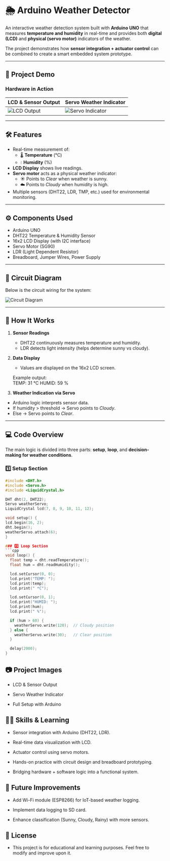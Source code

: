 # 🌦️ Arduino Weather Detector

An interactive weather detection system built with **Arduino UNO** that measures **temperature and humidity** in real-time and provides both **digital (LCD)** and **physical (servo motor)** indicators of the weather.  

The project demonstrates how **sensor integration + actuator control** can be combined to create a smart embedded system prototype.

---

## 📸 Project Demo

### Hardware in Action
| LCD & Sensor Output | Servo Weather Indicator |
|----------------------|--------------------------|
| ![LCD Output](file-4DqfY52pep1oAxgYW3fd6R) | ![Servo Indicator](file-PtxzFBaSUuMsykSwtLj8Tg) |

---

## 🛠️ Features
- Real-time measurement of:
  - 🌡️ **Temperature** (°C)  
  - 💧 **Humidity** (%)  
- **LCD Display** shows live readings.  
- **Servo motor** acts as a physical weather indicator:  
  - ☀️ Points to *Clear* when weather is sunny.  
  - ☁️ Points to *Cloudy* when humidity is high.  
- Multiple sensors (DHT22, LDR, TMP, etc.) used for environmental monitoring.  

---

## ⚙️ Components Used
- Arduino UNO  
- DHT22 Temperature & Humidity Sensor  
- 16x2 LCD Display (with I2C interface)  
- Servo Motor (SG90)  
- LDR (Light Dependent Resistor)  
- Breadboard, Jumper Wires, Power Supply  

---

## 🔌 Circuit Diagram
Below is the circuit wiring for the system:  

![Circuit Diagram](file-X69KFhtmPpJZ5QJGbAr7Sp)

---

## 🚀 How It Works
1. **Sensor Readings**  
   - DHT22 continuously measures temperature and humidity.  
   - LDR detects light intensity (helps determine sunny vs cloudy).  

2. **Data Display**  
   - Values are displayed on the 16x2 LCD screen.  

   Example output:  
          TEMP: 31 °C
          HUMID: 59 %


3. **Weather Indication via Servo**  
- Arduino logic interprets sensor data.  
- If humidity > threshold → Servo points to *Cloudy*.  
- Else → Servo points to *Clear*.  

---

## 💻 Code Overview

The main logic is divided into three parts: **setup**, **loop**, and **decision-making for weather conditions**.

### 1️⃣ Setup Section
```cpp
#include <DHT.h>
#include <Servo.h>
#include <LiquidCrystal.h>

DHT dht(2, DHT22); 
Servo weatherServo;
LiquidCrystal lcd(7, 8, 9, 10, 11, 12);

void setup() {
lcd.begin(16, 2);
dht.begin();
weatherServo.attach(6);
}

### 2️⃣ Loop Section
```cpp
void loop() {
  float temp = dht.readTemperature();
  float hum = dht.readHumidity();

  lcd.setCursor(0, 0);
  lcd.print("TEMP: ");
  lcd.print(temp);
  lcd.print(" *C");

  lcd.setCursor(0, 1);
  lcd.print("HUMID: ");
  lcd.print(hum);
  lcd.print(" %");

  if (hum > 60) {
    weatherServo.write(120);  // Cloudy position
  } else {
    weatherServo.write(30);   // Clear position
  }

  delay(2000);
}
```

## 📷 Project Images
- LCD & Sensor Output

- Servo Weather Indicator

- Full Setup with Arduino

## 🧑‍💻 Skills & Learning

- Sensor integration with Arduino (DHT22, LDR).

- Real-time data visualization with LCD.

- Actuator control using servo motors.

- Hands-on practice with circuit design and breadboard prototyping.

- Bridging hardware + software logic into a functional system.

## 📌 Future Improvements

- Add Wi-Fi module (ESP8266) for IoT-based weather logging.

- Implement data logging to SD card.

- Enhance classification (Sunny, Cloudy, Rainy) with more sensors.

## 🔖 License

- This project is for educational and learning purposes. Feel free to modify and improve upon it.
